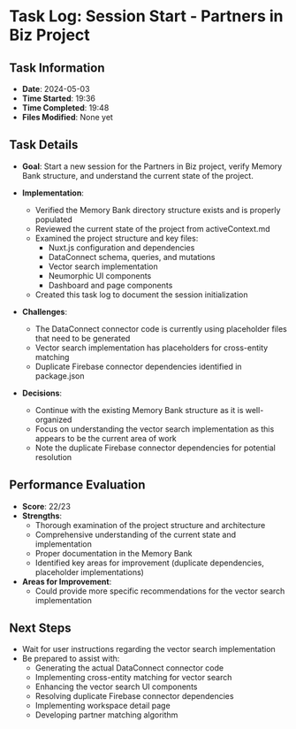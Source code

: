 # Task Log: Session Start - Partners in Biz Project

## Task Information
- **Date**: 2024-05-03
- **Time Started**: 19:36
- **Time Completed**: 19:48
- **Files Modified**: None yet

## Task Details
- **Goal**: Start a new session for the Partners in Biz project, verify Memory Bank structure, and understand the current state of the project.

- **Implementation**:
  - Verified the Memory Bank directory structure exists and is properly populated
  - Reviewed the current state of the project from activeContext.md
  - Examined the project structure and key files:
    - Nuxt.js configuration and dependencies
    - DataConnect schema, queries, and mutations
    - Vector search implementation
    - Neumorphic UI components
    - Dashboard and page components
  - Created this task log to document the session initialization

- **Challenges**:
  - The DataConnect connector code is currently using placeholder files that need to be generated
  - Vector search implementation has placeholders for cross-entity matching
  - Duplicate Firebase connector dependencies identified in package.json

- **Decisions**:
  - Continue with the existing Memory Bank structure as it is well-organized
  - Focus on understanding the vector search implementation as this appears to be the current area of work
  - Note the duplicate Firebase connector dependencies for potential resolution

## Performance Evaluation
- **Score**: 22/23
- **Strengths**:
  - Thorough examination of the project structure and architecture
  - Comprehensive understanding of the current state and implementation
  - Proper documentation in the Memory Bank
  - Identified key areas for improvement (duplicate dependencies, placeholder implementations)
- **Areas for Improvement**:
  - Could provide more specific recommendations for the vector search implementation

## Next Steps
- Wait for user instructions regarding the vector search implementation
- Be prepared to assist with:
  - Generating the actual DataConnect connector code
  - Implementing cross-entity matching for vector search
  - Enhancing the vector search UI components
  - Resolving duplicate Firebase connector dependencies
  - Implementing workspace detail page
  - Developing partner matching algorithm
